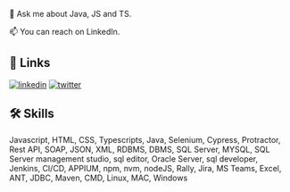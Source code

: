 
💬 Ask me about Java, JS and TS.

📫 You can reach on LinkedIn.

## 🔗 Links
[![linkedin](https://img.shields.io/badge/linkedin-0A66C2?style=for-the-badge&logo=linkedin&logoColor=white)](https://www.linkedin.com/in/hamim-alam/)
[![twitter](https://img.shields.io/badge/twitter-1DA1F2?style=for-the-badge&logo=twitter&logoColor=white)](https://twitter.com/panikmaster)


## 🛠 Skills
Javascript, HTML, CSS, Typescripts, Java, Selenium, Cypress, Protractor, Rest API, SOAP, JSON, XML, RDBMS, DBMS, SQL Server, MYSQL, SQL Server management studio, sql editor, Oracle Server, sql developer, Jenkins, CI/CD, APPIUM, npm, nvm, nodeJS, Rally, Jira, MS Teams, Excel, ANT, JDBC, Maven, CMD, Linux, MAC, Windows

